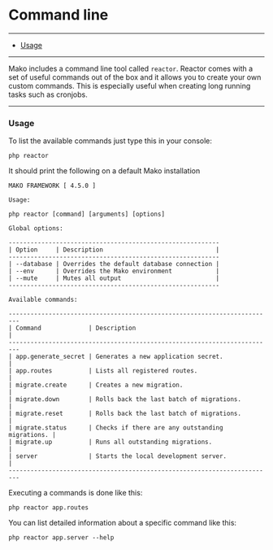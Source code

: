 # Command line

--------------------------------------------------------

* [Usage](#usage)

--------------------------------------------------------

Mako includes a command line tool called ```reactor```. Reactor comes with a set of useful commands out of the box and it allows you to create your own custom commands. This is especially useful when creating long running tasks such as cronjobs.

--------------------------------------------------------

<a id="usage"></a>

### Usage

To list the available commands just type this in your console:

	php reactor

It should print the following on a default Mako installation

	MAKO FRAMEWORK [ 4.5.0 ]

	Usage:

	php reactor [command] [arguments] [options]

	Global options:

	----------------------------------------------------------
	| Option     | Description                               |
	----------------------------------------------------------
	| --database | Overrides the default database connection |
	| --env      | Overrides the Mako environment            |
	| --mute     | Mutes all output                          |
	----------------------------------------------------------

	Available commands:

	-------------------------------------------------------------------------
	| Command             | Description                                     |
	-------------------------------------------------------------------------
	| app.generate_secret | Generates a new application secret.             |
	| app.routes          | Lists all registered routes.                    |
	| migrate.create      | Creates a new migration.                        |
	| migrate.down        | Rolls back the last batch of migrations.        |
	| migrate.reset       | Rolls back the last batch of migrations.        |
	| migrate.status      | Checks if there are any outstanding migrations. |
	| migrate.up          | Runs all outstanding migrations.                |
	| server              | Starts the local development server.            |
	-------------------------------------------------------------------------

Executing a commands is done like this:

	php reactor app.routes

You can list detailed information about a specific command like this:

	php reactor app.server --help